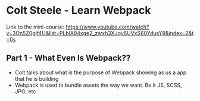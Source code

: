# Colt Steele - Learn Webpack
Link to the mini-course: https://www.youtube.com/watch?v=3On5Z0gjf4U&list=PLblA84xge2_zwxh3XJqy6UVxS60YdusY8&index=2&t=0s

## Part 1 - What Even Is Webpack??
- Colt talks about what is the purpose of Webpack showing as us a app that he is building
- Webpack is used to bundle assets the way we want. Be it JS, SCSS, JPG, etc